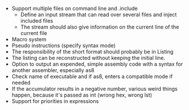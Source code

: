- Support multiple files on command line and .include
  - Define an input stream that can read over several files and inject included files
  - The stream should also give information on the current line of the current file
- Macro system
- Pseudo instructions (specify syntax mode)
- The responsibility of the short format should probably be in Listing
- The listing can be reconstructed without keeping the initial line.
- Option to output an expended, simple assembly code with a syntax for another assembler, especially as8
- Check name of executable and if as8, enters a compatible mode if needed
- If the accumulator results in a negative number, various weird things happen, because it's passed as int (wrong hex, wrong lst)
- Support for priorities in expressions

